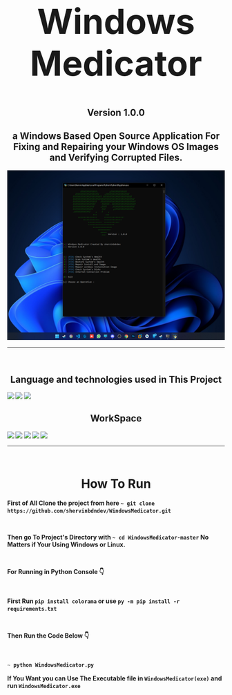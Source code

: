 <h1 align='center' style="font-size:5rem"><b>Windows Medicator</b></h1>
<h2 align='center'><b>Version 1.0.0</b></h2>
<h2 align='center'>
    a Windows Based Open Source Application For Fixing and Repairing your Windows OS Images and Verifying Corrupted Files.
</h2>
<div align='center'>
    <img src="https://github.com/shervinbdndev/WindowsMedicator/blob/master/preview/preview.png"></img>
</div>
<hr>
<br>
<h2 align='center'><b>Language and technologies used in This Project</h2>
<img src="https://img.shields.io/badge/Python-14354C?style=for-the-badge&logo=python&logoColor=white"></img>
<img src="https://img.shields.io/badge/Visual_Studio_Code-0078D4?style=for-the-badge&logo=visual%20studio%20code&logoColor=white"></img>
<img src="https://img.shields.io/badge/GitHub-100000?style=for-the-badge&logo=github&logoColor=white"></img>

<br>
<h2 align='center'><b>WorkSpace</h2>
<img src="https://img.shields.io/badge/Intel-Core_i5_10700K-0071C5?style=for-the-badge&logo=intel&logoColor=white"></img>
<img src="https://img.shields.io/badge/NVIDIA-RTX2060 OC-76B900?style=for-the-badge&logo=nvidia&logoColor=white"></img>
<img src="https://img.shields.io/badge/Windows-0078D6?style=for-the-badge&logo=windows&logoColor=white"></img>
<img src="https://img.shields.io/badge/Linux-FCC624?style=for-the-badge&logo=linux&logoColor=black"></img>
<img src="https://img.shields.io/badge/Ubuntu-E95420?style=for-the-badge&logo=ubuntu&logoColor=white"></img>
<hr>


<br>

<h1 align='center'><b>How To Run</b></h1>

First of All Clone the project from here  ``~ git clone https://github.com/shervinbdndev/WindowsMedicator.git``

<br>

Then go To Project's Directory with  ``~ cd WindowsMedicator-master`` No Matters if Your Using Windows or Linux.

<br>

For Running in Python Console 👇

<br>

First Run `` pip install colorama `` or use `` py -m pip install -r requirements.txt ``

<br>

Then Run the Code Below 👇

<br>

```py
~ python WindowsMedicator.py
```

If You Want you can Use The Executable file in `` WindowsMedicator(exe) `` and run `` WindowsMedicator.exe ``
